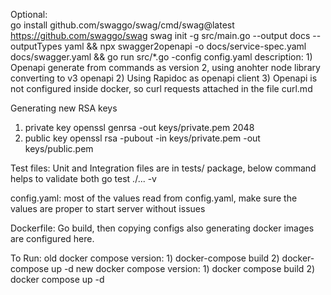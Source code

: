 Optional:    
    go install github.com/swaggo/swag/cmd/swag@latest
    https://github.com/swaggo/swag
    swag init -g src/main.go --output docs --outputTypes yaml && npx swagger2openapi -o docs/service-spec.yaml docs/swagger.yaml && go run src/*.go -config config.yaml 
    description:
        1) Openapi generate from commands as version 2, using anohter node library converting to v3 openapi
        2) Using Rapidoc as openapi client
        3) Openapi is not configured inside docker, so curl requests attached in the file curl.md

Generating new RSA keys
   1) private key
    openssl genrsa -out keys/private.pem 2048
   2) public key
    openssl rsa -pubout -in keys/private.pem -out keys/public.pem

Test files:
    Unit and Integration files are in tests/ package, below command helps to validate both
    go test ./... -v

config.yaml:
    most of the values read from config.yaml, make sure the values are proper to start server without issues

Dockerfile:
    Go build, then copying configs also generating docker images are configured here.


To Run:
    old docker compose version:
        1) docker-compose build
        2)  docker-compose up -d
    new docker compose version:
        1) docker compose build
        2) docker compose up -d